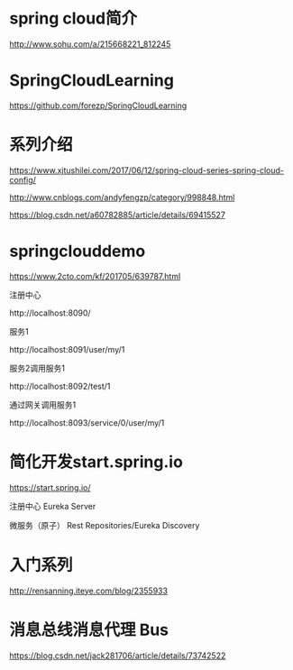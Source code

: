 
# spring cloud简介
  http://www.sohu.com/a/215668221_812245

# SpringCloudLearning
   https://github.com/forezp/SpringCloudLearning

# 系列介绍

   https://www.xjtushilei.com/2017/06/12/spring-cloud-series-spring-cloud-config/
   
   http://www.cnblogs.com/andyfengzp/category/998848.html
   
   https://blog.csdn.net/a60782885/article/details/69415527

# springclouddemo
   https://www.2cto.com/kf/201705/639787.html
   
  注册中心
  
  http://localhost:8090/
  
  服务1
  
  http://localhost:8091/user/my/1
  
  服务2调用服务1
  
  http://localhost:8092/test/1
  
  通过网关调用服务1
  
  http://localhost:8093/service/0/user/my/1
  
# 简化开发start.spring.io
   https://start.spring.io/

  注册中心	    Eureka Server
  
  微服务（原子）  Rest Repositories/Eureka Discovery


# 入门系列
   http://rensanning.iteye.com/blog/2355933


# 消息总线消息代理 Bus

  https://blog.csdn.net/jack281706/article/details/73742522



